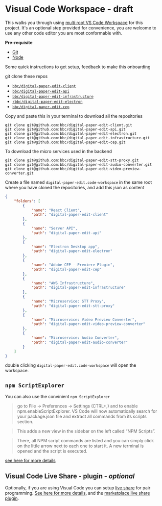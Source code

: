 # Visual Code Workspace - draft

This walks you through using [multi root VS Code Workspace](https://code.visualstudio.com/docs/editor/multi-root-workspaces) for this project. 
It's an optional step provided for convenience, you are welcome to use any other code editor you are most conformable with. 

**Pre-requisite** 
- [Git](https://git-scm.com/book/en/v2/Getting-Started-Installing-Git)
- [Node](https://nodejs.org/en/download/)


Some quick instructions to get setup, feedback to make this onboarding 

git clone these repos 
- [`bbc/digital-paper-edit-client`](https://github.com/bbc/digital-paper-edit-client)
- [`bbc/digital-paper-edit-api`](https://github.com/bbc/digital-paper-edit-api)
- [`bbc/digital-paper-edit-infrastructure`](https://github.com/bbc/digital-paper-edit-infrastructure)
- [`/bbc/digital-paper-edit-electron`](https://github.com/bbc/digital-paper-edit-electron) 
- [`bbc/digital-paper-edit-cep`](https://github.com/bbc/digital-paper-edit-cep) 


Copy and paste this in your terminal to download all the repositories

```
git clone git@github.com:bbc/digital-paper-edit-client.git 
git clone git@github.com:bbc/digital-paper-edit-api.git  
git clone git@github.com:bbc/digital-paper-edit-electron.git  
git clone git@github.com:bbc/digital-paper-edit-infrastructure.git  
git clone git@github.com:bbc/digital-paper-edit-cep.git 
```

To download the micro services used in the backend
```
git clone git@github.com:bbc/digital-paper-edit-stt-proxy.git
git clone git@github.com:bbc/digital-paper-edit-audio-converter.git
git clone git@github.com:bbc/digital-paper-edit-video-preview-converter.git
```


Create a file named `digital-paper-edit.code-workspace` in the same root where you have cloned the repositories, and add this json as content

```json
{
    "folders": [
        {
            "name": "React Client",
            "path": "digital-paper-edit-client"
        },
        {
            "name": "Server API",
            "path": "digital-paper-edit-api"
        },
        {
            "name": "Electron Desktop app",
            "path": "digital-paper-edit-electron"
        },
        {
            "name": "Adobe CEP - Premiere Plugin",
            "path": "digital-paper-edit-cep"
        },
        {
            "name": "AWS Infrastructure",
            "path": "digital-paper-edit-infrastructure"
        },
        {
            "name": "Microservice: STT Proxy",
            "path": "digital-paper-edit-stt-proxy"
        },
        {
            "name": "Microservice: Video Preview Converter",
            "path": "digital-paper-edit-video-preview-converter"
        },
        {
            "name": "Microservice: Audio Converter",
            "path": "digital-paper-edit-audio-converter"
        }
    ]
}

```


double clicking `digital-paper-edit.code-workspace` will open the workspace.


## `npm ScriptExplorer` 

You can also use the convinient `npm ScriptExplorer` 

> go to File -> Preferences -> Settings (CTRL+,) and to enable npm.enableScriptExplorer. VS Code will now automatically search for your package.json file and extract all commands from its scripts section.

> This adds a new view in the sidebar on the left called “NPM Scripts”.

>There, all NPM script commands are listed and you can simply click on the little arrow next to each one to start it. A new terminal is opened and the script is executed.


[see here for more details](http://www.matthiassommer.it/programming/testing/run-npm-scripts-in-visual-studio-code-with-a-click-of-a-button/)


## Visual Code Live Share - plugin - _optional_

Optionally, if you are using Visual Code you can setup [live share](https://visualstudio.microsoft.com/services/live-share/) for pair programming.
[See here for more details](https://docs.microsoft.com/en-us/visualstudio/liveshare/quickstart/share), and the [marketplace live share plugin](https://marketplace.visualstudio.com/items?itemName=MS-vsliveshare.vsliveshare).